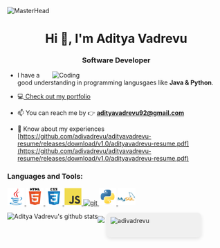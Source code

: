 ![MasterHead](https://visme.co/blog/wp-content/uploads/powerpoint-animation-how-to-add-animation-to-powerpoint.gif)

<h1 align="center">Hi 👋, I'm Aditya Vadrevu</h1>
<h3 align="center">Software Developer</h3>

<img align="right" alt="Coding" width="400" src="https://miro.medium.com/v2/resize:fit:679/1*yw0TnheAGN-LPneDaTlaxw.gif">

- I have a good understanding in programming langusgaes like **Java & Python**.
  
- 💻<a target="_blank" href="https://adityavadrevuportfolio-dev-ed.develop.my.site.com/adiportfolio/"> Check out my portfolio</a>
  <p>

- 📫 You can reach me by 👉 **adityavadrevu92@gmail.com**

- 📄 Know about my experiences [https://github.com/adivadrevu/adityavadrevu-resume/releases/download/v1.0/adityavadrevu-resume.pdf](https://github.com/adivadrevu/adityavadrevu-resume/releases/download/v1.0/adityavadrevu-resume.pdf)

<h3 align="left">Languages and Tools:</h3>
<p align="left"> 
    <a href="https://www.java.com" target="_blank" rel="noreferrer"> <img src="https://raw.githubusercontent.com/devicons/devicon/master/icons/java/java-original.svg" alt="java" width="40" height="40"/> </a> 
    <a href="https://www.w3.org/html/" target="_blank" rel="noreferrer"> <img src="https://raw.githubusercontent.com/devicons/devicon/master/icons/html5/html5-original-wordmark.svg" alt="html5" width="40" height="40"/> </a> 
    <a href="https://www.w3schools.com/css/" target="_blank" rel="noreferrer"> <img src="https://raw.githubusercontent.com/devicons/devicon/master/icons/css3/css3-original-wordmark.svg" alt="css3" width="40" height="40"/> </a> 
    <a href="https://developer.mozilla.org/en-US/docs/Web/JavaScript" target="_blank" rel="noreferrer"> <img src="https://raw.githubusercontent.com/devicons/devicon/master/icons/javascript/javascript-original.svg" alt="javascript" width="40" height="40"/> </a> 
    <a href="https://git-scm.com/" target="_blank" rel="noreferrer"> <img src="https://www.vectorlogo.zone/logos/git-scm/git-scm-icon.svg" alt="git" width="40" height="40"/> </a> 
    <a href="https://www.python.org" target="_blank" rel="noreferrer"> <img src="https://raw.githubusercontent.com/devicons/devicon/master/icons/python/python-original.svg" alt="python" width="40" height="40"/> </a> 
    <a href="https://www.mysql.com/" target="_blank" rel="noreferrer"> <img src="https://raw.githubusercontent.com/devicons/devicon/master/icons/mysql/mysql-original-wordmark.svg" alt="mysql" width="40" height="40"/> </a> 
</p>


<img align="left" height="200px" src="https://github-readme-stats.vercel.app/api?username=adivadrevu&show_icons=true&count_private=true&title_color=ff0087&bg_color=fafbfc00&text_color=a2a2a2" alt="Aditya Vadrevu's github stats" />

<img align="centre" height="200px" src="https://github-readme-stats.vercel.app/api/top-langs?username=adivadrevu&title_color=ff0087&bg_color=fafbfc00&text_color=35b5ff&hide=EJS" />


  <div style="background-color: #f0f0f0; padding: 10px; border-radius: 10px; box-shadow: 0 4px 8px rgba(0, 0, 0, 0.1); display: inline-block;">
    <img src="https://komarev.com/ghpvc/?username=adivadrevu&label=Profile%20views&color=0e75b6&style=flat" alt="adivadrevu" style="width: 200px; height: auto; display: block; margin: 0 auto;">
    <p style="text-align: center; font-size: 20px; color: #333; margin-top: 10px;"></p>
  </div>

<!-- <p align="center">
  <a href="https://github.com/ryo-ma/github-profile-trophy">
    <img src="https://github-profile-trophy.vercel.app/?username=adivadrevu&theme=monokai" alt="adivadrevu" />
  </a>
</p>
 -->
